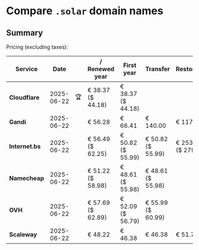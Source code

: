 # Compare `.solar` domain names

## Summary

Pricing (excluding taxes):

| Service | Date |  | / Renewed year | First year | Transfer | Restoration |
|--|--|--|--|--|--|--|
| **Cloudflare** | 2025-06-22 | 🏆 | € 38.37<br>($ 44.18) | € 38.37<br>($ 44.18) |  |  |
| **Gandi** | 2025-06-22 |  | € 56.28 | € 66.41 | € 140.00 | € 117.43 |
| **Internet.bs** | 2025-06-22 |  | € 56.49<br>($ 62.25) | € 50.82<br>($ 55.99) | € 50.82<br>($ 55.99) | € 253.65<br>($ 279.45) |
| **Namecheap** | 2025-06-22 |  | € 51.22<br>($ 58.98) | € 48.61<br>($ 55.98) | € 48.61<br>($ 55.98) |  |
| **OVH** | 2025-06-22 |  | € 57.69<br>($ 62.89) | € 52.09<br>($ 56.79) | € 55.99<br>($ 60.99) |  |
| **Scaleway** | 2025-06-22 |  | € 48.22 | € 46.38 | € 46.38 | € 51.74 |
